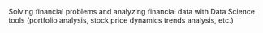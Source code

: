 Solving financial problems and analyzing financial data with Data Science tools (portfolio analysis, stock price dynamics trends analysis, etc.)

